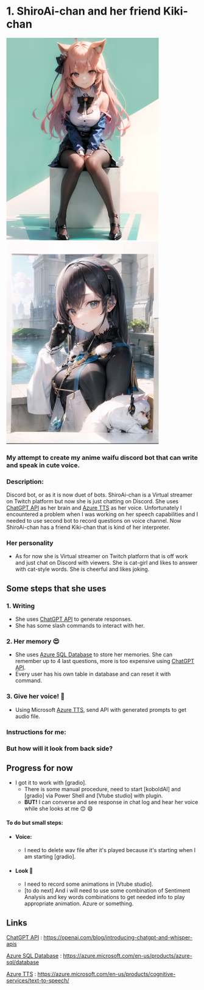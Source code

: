 # 1. ShiroAi-chan and her friend Kiki-chan
![Screenshot](pictures/shiro_chan.png)
![Screenshot](pictures/kiki_chan.png)


### My attempt to create my anime waifu discord bot that can write and speak in cute voice.

### Description:
Discord bot, or as it is now duet of bots. ShiroAi-chan is a Virtual streamer on Twitch platform but now she is just chatting on Discord. She uses [ChatGPT API] as her brain and [Azure TTS] as her voice. Unfortunately I encountered a problem when I was working on her speech capabilities and I needed to use second bot to record questions on voice channel. Now ShiroAi-chan has a friend Kiki-chan that is kind of her interpreter.

### Her personality
* As for now she is Virtual streamer on Twitch platform that is off work and just chat on Discord with viewers. She is cat-girl and likes to answer with cat-style words. She is cheerful and likes joking.
  
## Some steps that she uses
### 1. Writing
* She uses [ChatGPT API] to generate responses.
* She has some slash commands to interact with her.


### 2. Her memory :heart_eyes:
* She uses [Azure SQL Database] to store her memories. She can remember up to 4 last questions, more is too expensive using [ChatGPT API].
* Every user has his own table in database and can reset it with command.


### 3. Give her voice! :microphone:
*  Using Microsoft [Azure TTS], send API with generated prompts to get audio file.





### Instructions for me:




### But how will it look from back side?


## Progress for now
* I got it to work with [gradio]. 
  * There is some manual procedure, need to start [koboldAI] and [gradio] via Power Shell and [Vtube studio] with plugin.
  * **BUT!** I can converse and see response in chat log and hear her voice while she looks at me  :blush: :smile:

#### To do but small steps:
* #### Voice:
  * I need to delete wav file after it's played because it's starting when I am starting [gradio].
* #### Look :star_struck:
  * I need to record some animations in [Vtube studio].
  * [to do next] And i will need to use some combination of Sentiment Analysis and key words combinations to get needed info to play appropriate animation. Azure or something.


## Links 

[ChatGPT API] : https://openai.com/blog/introducing-chatgpt-and-whisper-apis

[Azure SQL Database] : https://azure.microsoft.com/en-us/products/azure-sql/database

[Azure TTS] : https://azure.microsoft.com/en-us/products/cognitive-services/text-to-speech/



[Azure SQL Database]: https://azure.microsoft.com/en-us/products/azure-sql/database
[ChatGPT API]: https://openai.com/blog/introducing-chatgpt-and-whisper-apis
[Azure TTS]: https://azure.microsoft.com/en-us/products/cognitive-services/text-to-speech/


